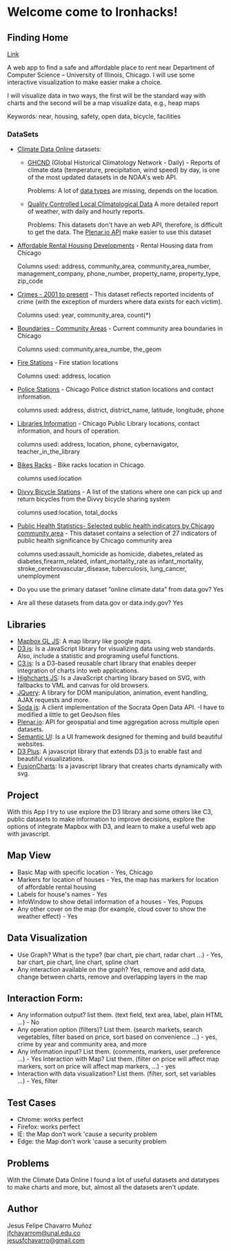 # Welcome come to Ironhacks!

## Finding Home

[Link](https://jesusfchavarro.github.io/Finding-Home/)

A web app to find a safe and affordable place to rent near Department of Computer Science – University of Illinois, Chicago. I will use some interactive visualization to make easier make a choice.

I will visualize data in two ways, the first will be the standard way with charts and the second will be a map visualize data, e.g., heap maps

Keywords: near, housing, safety, open data, bicycle, facilities

### DataSets

- [Climate Data Online](https://www.ncdc.noaa.gov/cdo-web/) datasets:
  - [GHCND](https://www.ncdc.noaa.gov/oa/climate/ghcn-daily/) (Global Historical Climatology Network - Daily) - Reports of climate data (temperature, precipitation, wind speed) by day, is one of the most updated datasets in de NOAA's web API.

    Problems: A lot of [data types](https://www.ncdc.noaa.gov/cdo-web/webservices/v2#dataTypes) are missing, depends on the location.   
  - [Quality Controlled Local Climatological Data](https://www.ncdc.noaa.gov/data-access/land-based-station-data/land-based-datasets/quality-controlled-local-climatological-data-qclcd) A more detailed report of weather, with daily and hourly reports.

    Problems: This datasets don't have an web API, therefore, is difficult to get the data. The [Plenar.io API](http://docs.plenar.io/#get-v1-api-weather-daily) make easier to use this dataset

- [Affordable Rental Housing Developments](https://catalog.data.gov/dataset/affordable-rental-housing-developments-ef5c2) - Rental Housing data from Chicago

  Columns used: address, community_area, community_area_number, management_company, phone_number, property_name, property_type, zip_code

- [Crimes - 2001 to present](https://catalog.data.gov/dataset/crimes-2001-to-present-398a4) - This dataset reflects reported incidents of crime (with the exception of murders where data exists for each victim).

  Columns used: year, community_area, count(\*)

- [Boundaries - Community Areas](https://data.cityofchicago.org/Facilities-Geographic-Boundaries/Boundaries-Community-Areas-current-/cauq-8yn6) - Current community area boundaries in Chicago

  Columns used: community,area_numbe, the_geom

- [Fire Stations](https://data.cityofchicago.org/Public-Safety/Fire-Stations/28km-gtjn) - Fire station locations

  Columns used: address, location

- [Police Stations](https://data.cityofchicago.org/Public-Safety/Police-Stations/z8bn-74gv) - Chicago Police district station locations and contact information.

  columns used:  address, district, district_name, latitude, longitude, phone

- [Libraries Information](https://data.cityofchicago.org/Education/Libraries-Locations-Hours-and-Contact-Information/x8fc-8rcq) - Chicago Public Library locations, contact information, and hours of operation.

  columns used: address, location, phone, cybernavigator, teacher_in_the_library

- [Bikes Racks](https://data.cityofchicago.org/Transportation/Bike-Racks/cbyb-69xx) - Bike racks location in Chicago.

  columns used:location

- [Divvy Bicycle Stations](https://data.cityofchicago.org/Transportation/Divvy-Bicycle-Stations/bbyy-e7gq) - A list of the stations where one can pick up and return bicycles from the Divvy bicycle sharing system

  columns used:location, total_docks
- [Public Health Statistics- Selected public health indicators by Chicago community area](https://data.cityofchicago.org/Health-Human-Services/Public-Health-Statistics-Selected-public-health-in/iqnk-2tcu) - This dataset contains a selection of 27 indicators of public health significance by Chicago community area

  columns used:assault_homicide as homicide, diabetes_related as diabetes,firearm_related, infant_mortality_rate as infant_mortality, stroke_cerebrovascular_disease, tuberculosis, lung_cancer, unemployment


- Do you use the primary dataset ”online climate data” from data.gov? Yes
- Are all these datasets from data.gov or data.indy.gov? Yes


## Libraries

- [Mapbox GL JS](https://github.com/mapbox/mapbox-gl-js): A map library like google maps.
- [D3.js](https://github.com/d3/d3): Is a JavaScript library for visualizing data using web standards. Also, include a statistic and  programing useful functions.
- [C3.js](https://github.com/c3js/c3): Is a D3-based reusable chart library that enables deeper integration of charts into web applications.
- [Highcharts JS](https://github.com/highcharts/highcharts): Is a JavaScript charting library based on SVG, with fallbacks to VML and canvas for old browsers.
- [JQuery](https://github.com/jquery/jquery): A library for DOM manipulation, animation, event handling, AJAX requests and more.
- [Soda js](https://github.com/socrata/soda-js): A client implementation of the Socrata Open Data API. -I have to modified a little to get GeoJson files
- [Plenar.io](https://github.com/UrbanCCD-UChicago/plenario): API for geospatial and time aggregation across multiple open datasets.
- [Semantic UI](https://github.com/semantic-org/semantic-ui/): Is a UI framework designed for theming and build beautiful websites.
- [D3 Plus](https://github.com/alexandersimoes/d3plus): A javascript library that extends D3.js to enable fast and beautiful visualizations.
- [FusionCharts](http://www.fusioncharts.com/): Is a javascript library that creates charts dynamically with svg.
## Project

With this App I try to use explore the D3 library and some others like C3, public datasets to make information to improve decisions, explore the options of integrate Mapbox with D3, and learn to make a useful web app with javascript.
## Map View
- Basic Map with specific location - Yes, Chicago
- Markers for location of houses - Yes, the map has markers for location of affordable rental housing
- Labels for house's names - Yes
- InfoWindow to show detail information of a houses - Yes, Popups
- Any other cover on the map (for example, cloud cover to show the weather effect) - Yes

## Data Visualization
- Use Graph? What is the type? (bar chart, pie chart, radar chart ...) - Yes, bar chart, pie chart, line chart, spline chart
- Any interaction available on the graph? Yes, remove and add data, change between charts, remove and overlapping layers in the map

## Interaction Form:

- Any information output? list them. (text field, text area, label, plain HTML ...) - No
- Any operation option (filters)? List them. (search markets, search vegetables, filter based on price, sort based on convenience ...) - yes, crime by year and community area, and more
- Any information input? List them. (comments, markers, user preference ...) - Yes
Interaction with Map? List them. (filter on price will affect map markers, sort on price will affect map markers, ...) - yes
- Interaction with data visualization? List them. (filter, sort, set variables ...) - Yes, filter

## Test Cases
- Chrome: works perfect
- Firefox: works perfect
- IE: the Map don't work 'cause a security problem
- Edge: the Map don't work 'cause a security problem

## Problems

With the Climate Data Online I found a lot of useful datasets and datatypes to make charts and more, but, almost all the datasets aren't update.  


## Author

Jesus Felipe Chavarro Muñoz <br>
jfchavarrom@unal.edu.co <br>
jesusfchavarro@gmail.com
